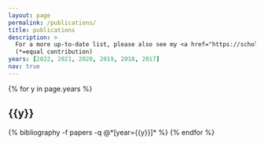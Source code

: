 ```yaml
---
layout: page
permalink: /publications/
title: publications
description: >
  For a more up-to-date list, please also see my <a href="https://scholar.google.com/citations?user=99bFGBsAAAAJ&hl=en&authuser=1">google scholar</a> page.
  (*=equal contribution)
years: [2022, 2021, 2020, 2019, 2018, 2017]
nav: true
---
```


<div class="publications">

{% for y in page.years %}
  <h2 class="year">{{y}}</h2>
  {% bibliography -f papers -q @*[year={{y}}]* %}
{% endfor %}

</div>
